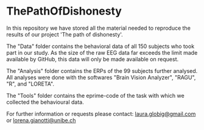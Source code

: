 # ThePathOfDishonesty

In this repository we have stored all the material needed to reproduce the results of our project 'The path of dishonesty'. 

The "Data" folder contains the behavioral data of all 150 subjects who took part in our study. As the size of the raw EEG data far exceeds the limit made available by GitHub, this data will only be made available on request.

The "Analysis" folder contains the ERPs of the 99 subjects further analysed. All analyses were done with the softwares "Brain Vision Analyzer", "RAGU", "R", and "LORETA". 

The "Tools" folder contains the eprime-code of the task with which we collected the behavioural data. 

For further information or requests please contact: laura.globig@gmail.com or lorena.gianotti@unibe.ch 
